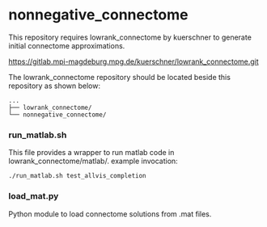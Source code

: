 # nonnegative_connectome

This repository requires lowrank_connectome by kuerschner to generate initial connectome approximations.

https://gitlab.mpi-magdeburg.mpg.de/kuerschner/lowrank_connectome.git

The lowrank_connectome repository should be located beside this repository as shown below:
```
...
├── lowrank_connectome/
└── nonnegative_connectome/
```

### run_matlab.sh
This file provides a wrapper to run matlab code in lowrank_connectome/matlab/.
example invocation:
```
./run_matlab.sh test_allvis_completion
```

### load_mat.py
Python module to load connectome solutions from .mat files.